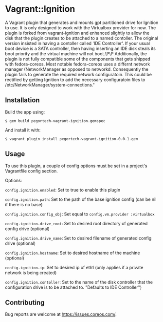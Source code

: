 # Vagrant::Ignition
A Vagrant plugin that generates and mounts gpt partitioned drive for Ignition to use. It is only designed to work with the Virtualbox provider for now. The plugin is forked from vagrant-ignition and enhanced slightly to allow the disk that the plugin creates to be attached to a named contoller. The original version insisted in having a contoller called 'IDE Controller'. If your usual boot device is a SATA controller, then having inserting an IDE disk steals its boot priority and the virtual machine will not boot.\P\P Additionally, the plugin is not fully compatible some of the components that gets shipped with fedora-coreos. Most notable fedora-coreos uses a differnt network manager (NetworkManager as opposed to networkd. Consequently the plugin fails to generate the required network configuratoin. This could be rectified by getting Ignition to add the necessary configuratoin files to /etc/NetworkManager/system-connections."


## Installation
Build the app using:

    $ gem build pegortech-vagrant-ignition.gemspec

And install it with:

    $ vagrant plugin install pegortech-vagrant-ignition-0.0.1.gem

## Usage
To use this plugin, a couple of config options must be set in a project's Vagrantfile config section.

Options:

`config.ignition.enabled`: Set to true to enable this plugin

`config.ignition.path`: Set to the path of the base ignition config (can be nil if there is no base)

`config.ignition.config_obj`: Set equal to `config.vm.provider :virtualbox`

`config.ignition.drive_root`: Set to desired root directory of generated config drive (optional)

`config.ignition.drive_name`: Set to desired filename of generated config drive (optional)

`config.ignition.hostname`: Set to desired hostname of the machine (optional)

`config.ignition.ip`: Set to desired ip of eth1 (only applies if a private network is being created)

`config.ignition.contoller`: Set to the name of the disk controller that the configuration drive is to be attached to. "Defaults to IDE Controller")


## Contributing

Bug reports are welcome at https://issues.coreos.com/.
